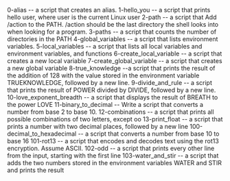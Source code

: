0-alias -- a script that creates an alias. 
1-hello_you -- a script that prints hello user, where user is the current Linux user 
2-path -- a script that Add /action to the PATH. /action should be the last directory the shell looks into when looking for a program. 
3-paths -- a script that counts the number of directories in the PATH 
4-global_variables -- a script that lists environment variables. 
5-local_variables -- a script that lists all local variables and environment variables, and functions 
6-create_local_variable -- a script that creates a new local variable 
7-create_global_variable -- a script that creates a new global variable 
8-true_knowledge --a script that prints the result of the addition of 128 with the value stored in the environment variable TRUEKNOWLEDGE, followed by a new line. 
9-divide_and_rule -- a script that prints the result of POWER divided by DIVIDE, followed by a new line. 
10-love_exponent_breadth -- a script that displays the result of BREATH to the power LOVE 
11-binary_to_decimal -- Write a script that converts a number from base 2 to base 10. 
12-combinations -- a script that prints all possible combinations of two letters, except oo 
13-print_float -- a script that prints a number with two decimal places, followed by a new line 
100-decimal_to_hexadecimal -- a script that converts a number from base 10 to base 16 
101-rot13 -- a script that encodes and decodes text using the rot13 encryption. Assume ASCII. 
102-odd -- a script that prints every other line from the input, starting with the first line 
103-water_and_stir -- a script that adds the two numbers stored in the environment variables WATER and STIR and prints the result
